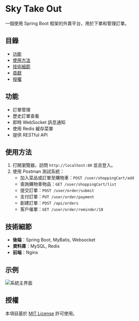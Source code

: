 # Sky Take Out
一個使用 Spring Boot 框架的外賣平台，用於下單和管理訂單。

## 目錄
- [功能](#功能)
- [使用方法](#使用方法)
- [技術細節](#技術細節)
- [貢獻](#貢獻)
- [授權](#授權)

## 功能
- 訂單管理
- 歷史訂單查看
- 即時 WebSocket 訊息通知
- 使用 Redis 緩存菜單
- 提供 RESTful API

## 使用方法
1. 打開瀏覽器，訪問 `http://localhost:80` 並且登入。
2. 使用 Postman 測試系統：
   - 加入菜品或訂單至購物車：`POST /user/shoppingCart/add`
   - 查詢購物車物品：`GET /user/shoppingCart/list`
   - 提交訂單：`POST /user/order/submit`
   - 支付訂單：`PUT /user/order/payment`
   - 創建訂單：`POST /api/orders`
   - 客戶催單：`GET /user/order/reminder/18`
  
## 技術細節
- **後端**：Spring Boot, MyBatis, Websocket
- **資料庫**：MySQL, Redis
- **前端**：Nginx

## 示例
![系統主界面](https://example.com/screenshot.png)

## 授權
本項目基於 [MIT License](LICENSE) 許可使用。




